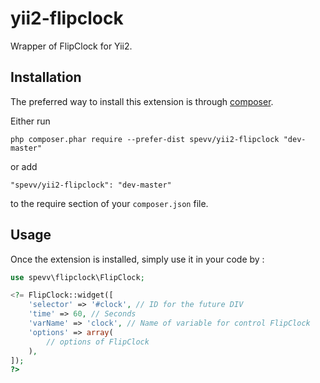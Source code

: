 yii2-flipclock
==============
Wrapper of FlipClock for Yii2.

Installation
------------

The preferred way to install this extension is through [composer](http://getcomposer.org/download/).

Either run

```
php composer.phar require --prefer-dist spevv/yii2-flipclock "dev-master"
```

or add

```
"spevv/yii2-flipclock": "dev-master"
```

to the require section of your `composer.json` file.


Usage
-----

Once the extension is installed, simply use it in your code by  :

```php
use spevv\flipclock\FlipClock;

<?= FlipClock::widget([
    'selector' => '#clock', // ID for the future DIV
    'time' => 60, // Seconds
    'varName' => 'clock', // Name of variable for control FlipClock
    'options' => array(
        // options of FlipClock
    ),
]);
?>
```
